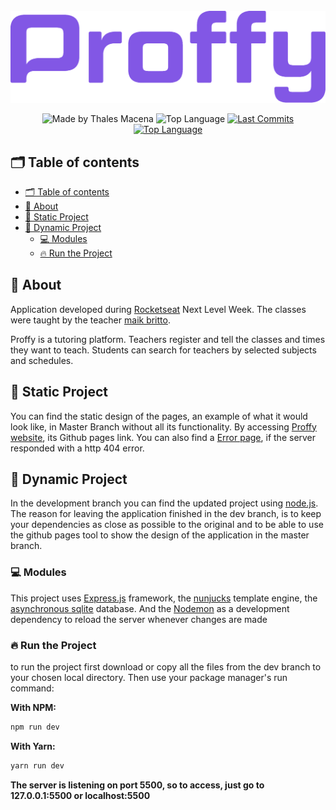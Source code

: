 <div align="center">
  <br />
  <img src=".github/logo.svg" width="546" alt="Move.It" />
  <br />
  <p>
    <img src="https://img.shields.io/badge/made%20by-Thales%20Macena-2D325E?labelColor=F0DB4F&style=for-the-badge&logo=visual-studio-code&logoColor=2D325E" alt="Made by Thales Macena">
    <img alt="Top Language" src="https://img.shields.io/github/languages/top/thalesmacena/next-level-week-proffy?color=2D325E&labelColor=F0DB4F&style=for-the-badge&logo=javascript&logoColor=2D325E">
    <a href="https://github.com/thalesmacena/next-level-week-proffy/commits/master">
      <img alt="Last Commits" src="https://img.shields.io/github/last-commit/thalesmacena/next-level-week-proffy?color=2D325E&labelColor=F0DB4F&style=for-the-badge&logo=github&logoColor=2D325E">
    </a>
<a href="https://github.com/thalesmacena/next-level-week-proffy/issues"><img alt="Top Language" src="https://img.shields.io/github/issues-raw/thalesmacena/next-level-week-proffy?color=2D325E&labelColor=F0DB4F&style=for-the-badge&logo=github&logoColor=2D325E"></a>
  </p>
</div>

## 🗂 Table of contents
- [🗂 Table of contents](#-table-of-contents)
- [📑 About](#-about)
- [🚶 Static Project](#-static-project)
- [🏃 Dynamic Project](#-dynamic-project)
  - [💻 Modules](#-modules)
  - [🔥 Run the Project](#-run-the-project)


## 📑 About

Application developed during [Rocketseat](https://rocketseat.com.br/) Next Level Week. The classes were taught by the teacher [maik britto](https://github.com/maykbrito).

Proffy is a tutoring platform. Teachers register and tell the classes and times they want to teach. Students can search for teachers by selected subjects and schedules.

## 🚶 Static Project

You can find the static design of the pages, an example of what it would look like, in Master Branch without all its functionality. By accessing [Proffy website](https://thalesmacena.github.io/next-level-week-proffy/), its Github pages link. You can also find a [Error page](https://thalesmacena.github.io/next-level-week-proffy/not-found.html), if the server responded with a http 404 error. 

## 🏃 Dynamic Project

In the development branch you can find the updated project using [node.js](https://nodejs.org/en/). The reason for leaving the application finished in the dev branch, is to keep your dependencies as close as possible to the original and to be able to use the github pages tool to show the design of the application in the master branch.

### 💻 Modules
This project uses [Express.js](https://expressjs.com/) framework, the [nunjucks](https://mozilla.github.io/nunjucks/) template engine, the [asynchronous sqlite](https://www.npmjs.com/package/sqlite-async) database. And the [Nodemon](https://nodemon.io/) as a development dependency to reload the server whenever changes are made

### 🔥 Run the Project
to run the project first download or copy all the files from the dev branch to your chosen local directory. Then use your package manager's run command:

**With NPM:**
```Bash
npm run dev
```

**With Yarn:**
```Bash
yarn run dev
```

**The server is listening on port 5500, so to access, just go to 127.0.0.1:5500 or localhost:5500**
